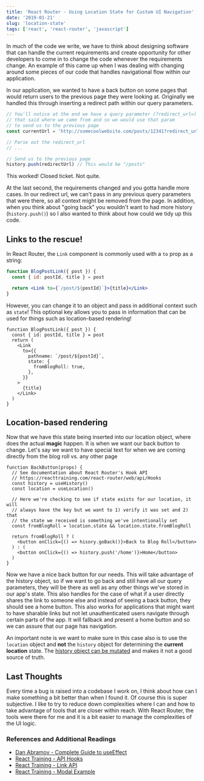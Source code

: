 ```yaml
---
title: 'React Router - Using Location State for Custom UI Navigation'
date: '2019-01-21'
slug: 'location-state'
tags: ['react', 'react-router', 'javascript']
---
```


In much of the code we write, we have to think about designing software that
can handle the current requirements and create opportunity for other developers to
come in to change the code whenever the requirements change. An example of this
came up when I was dealing with changing around some pieces of our code that handles
navigational flow within our application.

In our application, we wanted to have a back button on some pages that would return
users to the previous page they were looking at. Originally we handled this through
inserting a redirect path within our query parameters.

```js
// You'll notice at the end we have a query parameter (?redirect_url=)
// that said where we came from and so we would use that param
// to send us to the previous page
const currentUrl = 'http://somecoolwebsite.com/posts/12341?redirect_url=/posts'

// Parse out the redirect_url
// ...

// Send us to the previous page
history.push(redirectUrl) // This would be "/posts"
```

This worked! Closed ticket. Not quite.

At the last second, the requirements changed and you gotta handle more cases.
In our redirect url, we can't pass in any previous query parameters that were there,
so all context might be removed from the page. In addition, when you think about
"going back" you wouldn't want to had more history (`history.push()`) so I also
wanted to think about how could we tidy up this code.

## Links to the rescue!

In React Router, the `Link` component is commonly used with a `to` prop as a string:

```jsx
function BlogPostLink({ post }) {
  const { id: postId, title } = post

  return <Link to={`/post/${postId}`}>{title}</Link>
}
```

However, you can change it to an object and pass in additional context such as `state`!
This optional key allows you to pass in information that can be used for things
such as location-based rendering!

```jsx{5-10}
function BlogPostLink({ post }) {
  const { id: postId, title } = post
  return (
    <Link
      to={{
        pathname: `/post/${postId}`,
        state: {
          fromBlogRoll: true,
        },
      }}
    >
      {title}
    </Link>
  )
}
```

## Location-based rendering

Now that we have this state being inserted into our location object, where does
the actual **magic** happen. It is when we want our back button to change. Let's
say we want to have special text for when we are coming directly from the blog
roll vs. any other page

```jsx{10}
function BackButton(props) {
  // See documentation about React Router's Hook API
  // https://reacttraining.com/react-router/web/api/Hooks
  const history = useHistory()
  const location = useLocation()

  // Here we're checking to see if state exists for our location, it will
  // always have the key but we want to 1) verify it was set and 2) that
  // the state we received is something we've intentionally set
  const fromBlogRoll = location.state && location.state.fromBlogRoll

  return fromBlogRoll ? (
    <button onClick={() => hisory.goBack()}>Back to Blog Roll</button>
  ) : (
    <button onClick={() => history.push('/home')}>Home</button>
  )
}
```

Now we have a nice back button for our needs. This will take advantage of the history
object, so if we want to go back and still have all our query parameters, they will
be there as well as any other things we've stored in our app's state. This also
handles for the case of what if a user directly shares the link to someone else
and instead of seeing a back button, they should see a home button. This also works
for applications that might want to have sharable links but not let unauthenticated users
navigate through certain parts of the app. It will fallback and present a home button
and so we can assure that our page has navigation.

An important note is we want to make sure in this case also is to use the
`location` object and **not** the `history` object for determining the **current location**
state. The [history object can be mutated][history documentation] and
makes it not a good source of truth.

## Last Thoughts

Every time a bug is raised into a codebase I work on, I think about how can I make
something a bit better than when I found it. Of course this is super subjective.
I like to try to reduce down complexities where I can and how to take advantage
of tools that are closer within reach. With React Router, the tools were there for
me and it is a bit easier to manage the complexities of the UI logic.

### References and Additional Readings

- [Dan Abramov - Complete Guide to useEffect](https://overreacted.io/a-complete-guide-to-useeffect/)
- [React Training - API Hooks](https://reacttraining.com/react-router/web/api/Hooks)
- [React Training - Link API](https://reacttraining.com/react-router/web/api/Link/to-object)
- [React Training - Modal Example](https://reacttraining.com/react-router/web/example/modal-gallery)

[history documentation]: https://reacttraining.com/react-router/web/api/history/history-is-mutable
